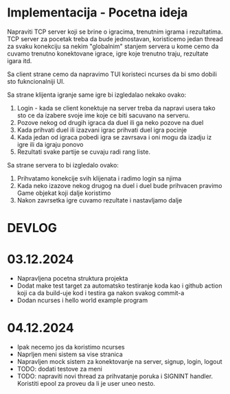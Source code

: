 # Implementacija - Pocetna ideja

Napraviti TCP server koji se brine o igracima, trenutnim igrama i rezultatima. TCP server za pocetak treba da bude jednostavan,
koristicemo jedan thread za svaku konekciju sa nekim "globalnim" stanjem servera u kome cemo da cuvamo trenutno konektovane
igrace, igre koje trenutno traju, rezultate igara itd.

Sa client strane cemo da napravimo TUI koristeci ncurses da bi smo dobili sto fukncionalniji UI.

Sa strane klijenta igranje same igre bi izgledalao nekako ovako:

1. Login - kada se client konektuje na server treba da napravi usera tako sto ce da izabere svoje ime koje ce biti sacuvano na serveru.
2. Pozove nekog od drugih igraca da duel ili ga neko pozove na duel
3. Kada prihvati duel ili izazvani igrac prihvati duel igra pocinje
4. Kada jedan od igraca pobedi igra se zavrsava i oni mogu da izadju iz igre ili da igraju ponovo
5. Rezultati svake partije se cuvaju radi rang liste.

Sa strane servera to bi izgledalo ovako:

1. Prihvatamo konekcije svih klijenata i radimo login sa njima
2. Kada neko izazove nekog drugog na duel i duel bude prihvacen pravimo Game objekat koji dalje koristimo
3. Nakon zavrsetka igre cuvamo rezultate i nastavljamo dalje

# DEVLOG

# 03.12.2024

- Napravljena pocetna struktura projekta
- Dodat make test target za automatsko testiranje koda kao i github action koji ca da build-uje kod i testira ga nakon svakog commit-a
- Dodan ncurses i hello world example program

# 04.12.2024

- Ipak necemo jos da koristimo ncurses
- Naprljen meni sistem sa vise stranica
- Napravljen mock sistem za konektovanje na server, signup, login, logout
- TODO: dodati testove za meni
- TODO: napraviti novi thread za prihvatanje poruka i SIGNINT handler. Koristiti epool za proveu da li je user uneo nesto.
